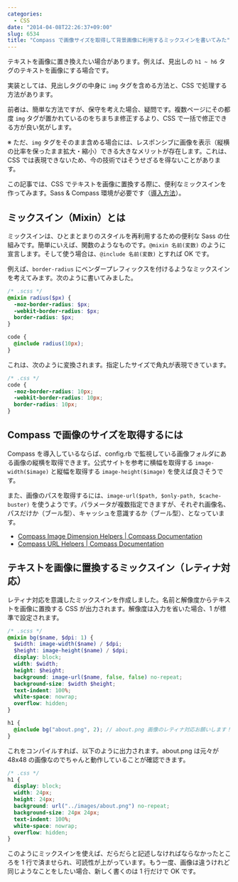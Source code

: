 ```yaml
---
categories:
  - CSS
date: "2014-04-08T22:26:37+09:00"
slug: 6534
title: "Compass で画像サイズを取得して背景画像に利用するミックスインを書いてみた"
---
```


テキストを画像に置き換えたい場合があります。例えば、見出しの `h1 ~ h6` タグのテキストを画像にする場合です。

実装としては、見出しタグの中身に `img` タグを含める方法と、CSS で処理する方法があります。

前者は、簡単な方法ですが、保守を考えた場合、疑問です。複数ページにその都度 `img` タグが置かれているのをちまちま修正するより、CSS で一括で修正できる方が良い気がします。

※ ただ、`img` タグをそのまま含める場合には、レスポンシブに画像を表示（縦横の比率を保ったまま拡大・縮小）できる大きなメリットが存在します。これは、CSS では表現できないため、今の技術ではそうせざるを得ないことがあります。

この記事では、CSS でテキストを画像に置換する際に、便利なミックスインを作ってみます。Sass & Compass 環境が必要です（[導入方法](http://rakuishi.com/archives/6519)）。

## ミックスイン（Mixin）とは

ミックスインは、ひとまとまりのスタイルを再利用するための便利な Sass の仕組みです。簡単にいえば、関数のようなものです。`@mixin 名前(変数)` のように宣言します。そして使う場合は、`@include 名前(変数)` とすれば OK です。

例えば、`border-radius` にベンダープレフィックスを付けるようなミックスインを考えてみます。次のように書いてみました。

```scss
/* .scss */
@mixin radius($px) {
  -moz-border-radius: $px;
  -webkit-border-radius: $px;
  border-radius: $px;
}

code {
  @include radius(10px);
}
```

これは、次のように変換されます。指定したサイズで角丸が表現できています。

```css
/* .css */
code {
  -moz-border-radius: 10px;
  -webkit-border-radius: 10px;
  border-radius: 10px;
}
```

## Compass で画像のサイズを取得するには

Compass を導入しているならば、config.rb で監視している画像フォルダにある画像の縦横を取得できます。公式サイトを参考に横幅を取得する `image-width($image)` と縦幅を取得する `image-height($image)` を使えば良さそうです。

また、画像のパスを取得するには、`image-url($path, $only-path, $cache-buster)` を使うようです。パラメータが複数指定できますが、それぞれ画像名、パスだけか（ブール型）、キャッシュを意識するか（ブール型）、となっています。

- [Compass Image Dimension Helpers | Compass Documentation](http://compass-style.org/reference/compass/helpers/image-dimensions/)
- [Compass URL Helpers | Compass Documentation](http://compass-style.org/reference/compass/helpers/urls/)

## テキストを画像に置換するミックスイン（レティナ対応）

レティナ対応を意識したミックスインを作成しました。名前と解像度からテキストを画像に置換する CSS が出力されます。解像度は入力を省いた場合、1 が標準で設定されます。

```scss
/* .scss */
@mixin bg($name, $dpi: 1) {
  $width: image-width($name) / $dpi;
  $height: image-height($name) / $dpi;
  display: block;
  width: $width;
  height: $height;
  background: image-url($name, false, false) no-repeat;
  background-size: $width $height;
  text-indent: 100%;
  white-space: nowrap;
  overflow: hidden;
}

h1 {
  @include bg("about.png", 2); // about.png 画像のレティナ対応お願いします！
}
```

これをコンパイルすれば、以下のように出力されます。about.png は元々が 48x48 の画像なのでちゃんと動作していることが確認できます。

```css
/* .css */
h1 {
  display: block;
  width: 24px;
  height: 24px;
  background: url("../images/about.png") no-repeat;
  background-size: 24px 24px;
  text-indent: 100%;
  white-space: nowrap;
  overflow: hidden;
}
```

このようにミックスインを使えば、だらだらと記述しなければならなかったところを 1 行で済ませられ、可読性が上がっています。もう一度、画像は違うけれど同じようなことをしたい場合、新しく書くのは 1 行だけで OK です。
